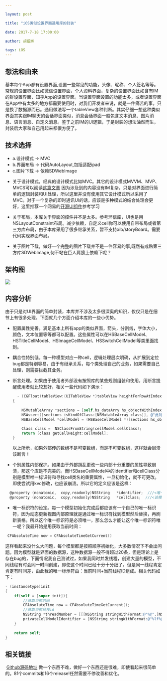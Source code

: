 ```yaml
---

layout: post

title: "iOS类似设置界面通用库的封装"

date: 2017-7-18 17:00:00

author: 胡绍辉

tags: iOS
---
```


## 想法和由来
基本每个App都有设置界面,设置一些常见的功能，头像、昵称、个人签名等等。常规的设置界面比如微信设置界面，个人资料界面，复杂的设置界面比如含有IM的群设置界面，知乎App的设置界面。当设置界面设置的功能太多，或者设置界面在App中有太多的地方都需要使用时，对我们开发者来说，就是一件痛苦的事，只是换了数据源而已。通用做法写一个tableView各种判断。其实仔细一想这种类似界面其实跟IM聊天的会话界面类似，消息会话界面一般包含文本​消息、图片消息、语言消息、自定义消息。鉴于之前IM的UI逻辑，于是封装的想法油然而生，封装后大家和自己用起来都很方便了。
## 技术选择
-  a.设计模式 -> MVC
-  b.界面布局 -> 代码AutoLayout,包括适配ipad
-  c.图片下载 -> 依赖SDWebImage
    ​

* 
  关于设计模式，经典的设计模式比如MVC。其它的设计模式MVVM、MVP、MVCS可以阅读[这篇文章](http://www.cocoachina.com/ios/20150525/11919.html)
  因为涉及到的内容没有IM复杂，只是对界面进行简单的逻辑封装和UI处理，所以这里并没有使用其它设计模式所以采用了MVC。对于一个复杂的即时通讯UI的话，应该是多种模式的结合处理会更好，这里推荐一个网易的[开源UI组件](https://github.com/netease-im/NIM_iOS_UIKit)参考学习
* 关于布局，本库关于界面的控件并不是太多。参考环信库，UI也是用NSLayoutConstraint布局。减少依赖，自定义cell你可以使用自带布局或者第三方库布局，由于本库采用了很多继承关系，暂不支持xib/storyBoard。需要代码实现界面布局。

* 关于图片下载，做好一个完整的图片下载并不是一件容易的事,既然有成熟第三方库SDWebImage,何不站在巨人肩膀上依赖下呢？

## 架构图
![](https://raw.githubusercontent.com/wiki/shaohuihu/HSSettableViewController/Architecture.png)

## 内容分析
由于只是对UI界面的简单封装，本库并不涉及太多很深奥的知识，仅仅只是在细节上有很多处理。下面就几个方面介绍本库的一些小优势。
-  配置属性完善。满足基本上所有app的类似界面，箭头，分割线，字体大小，颜色，文本位置等等都可以配置。这些属性可以在HSBaseCellModel、HSTitleCellModel、HSImageCellModel、HSSwitchCellModel等类里面找到。

-  耦合性特别低。每一种模型对应一种cell，逻辑处理层次明确，从扩展到定位bug都是特别容易，由于有继承关系，每个类处理自己的业务，如果需要自己处理，则需要拦截其业务。

-  断言处理。如果由于使用者外部没有按照库的某些规则组装和使用，用断言提醒使用者就比较友好，相关一些代码如下演示：

   ```objective-c
     - (CGFloat)tableView:(UITableView *)tableView heightForRowAtIndexPath:(NSIndexPath *)indexPath
   {
       
       NSMutableArray *sections = [self.hs_dataArry hs_objectWithIndex:indexPath.section];
       NSAssert([sections isKindOfClass:[NSMutableArray class]], @"此对象必须为一个可变数组,请检查数据源组装方式是否正确!");
       HSBaseCellModel *cellModel = (HSBaseCellModel *)[sections hs_objectWithIndex:indexPath.row];

       Class class =  NSClassFromString(cellModel.cellClass);
       return [class getCellHeight:cellModel];
   }
   ```

   ​
以上所示，如果外部传的数组不是可变数组，而是不可变数组，这样就会崩溃该断言！

- 个别属性内部保护。如果由于外部胡乱更改一些内部十分重要的属性导致崩溃，那这个库是不完美的。而HSBaseCellModel中的identifier和cellClass分别是模型唯一标识符和寻找cell类名的重要属性，一旦初始化，就不可更改。即使尝试用kvc修改，也应该崩溃。所以它的定义应该是这样：
```objective-c
  @property (nonatomic,  copy,readonly)NSString   *identifier;  ///<唯一标识符(更新会用到)
  @property (nonatomic,  copy,readonly)NSString   *cellClass;  ///<该模型绑定的cell类名
```
-  唯一标识符的设定。每一个模型初始化完成后都应该有一个自己的唯一标识符，因为动态更新视图内部原理就是通过唯一标识符找到模型然后替换，再刷新表格。所以这个唯一标识符是必须唯一，那么怎么才能让这个唯一标识符唯一呢？我最开始是用获取当前时间：
```objective-c
 CFAbsoluteTime now = CFAbsoluteTimeGetCurrent()
```
这样看起来没什么大问题，每个模型都是按照顺序初始化，大多数情况下不会出问题。因为模型就是界面的数据源，这种数据源一般不得超过20条，但是理论上是存在bug的，下面情况我自己测试过，如果我同时并发线程，创建大量的模型，不同线程有时会同一时间创建，即使这个时间已经十分十分细了。但是同一线程肯定肯定有时间差，由此我的唯一标示符由：当前时间+当前线程ID组成。相关代码如下：
```objective-c
- (instancetype)init
{
    if(self = [super init]){
        //获取当前时间
        CFAbsoluteTime now = CFAbsoluteTimeGetCurrent();
        //获取当前线程id
        NSString *threadNumber = [[[NSString stringWithFormat:@"%@",[NSThread currentThread]] componentsSeparatedByString:@"number = "].lastObject componentsSeparatedByString:@","].firstObject;
        privateCellModelIdentifier = [NSString stringWithFormat:@"%lf%@",now,threadNumber];
    }
    
    return self;
}
```
## 相关链接
​
[Github源码地址](https://github.com/shaohuihu/HSSetTableViewController)
做一个东西不难，做好一个东西还是很难，即使看起来很简单的。81个commits和16个release!任然需要不停改善和优化。